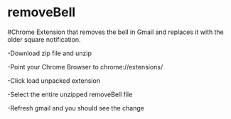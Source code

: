 removeBell
==========

#Chrome Extension that removes the bell in Gmail and replaces it with the older square notification. 

-Download zip file and unzip

-Point your Chrome Browser to chrome://extensions/

-Click load unpacked extension

-Select the entire unzipped removeBell file

-Refresh gmail and you should see the change 
